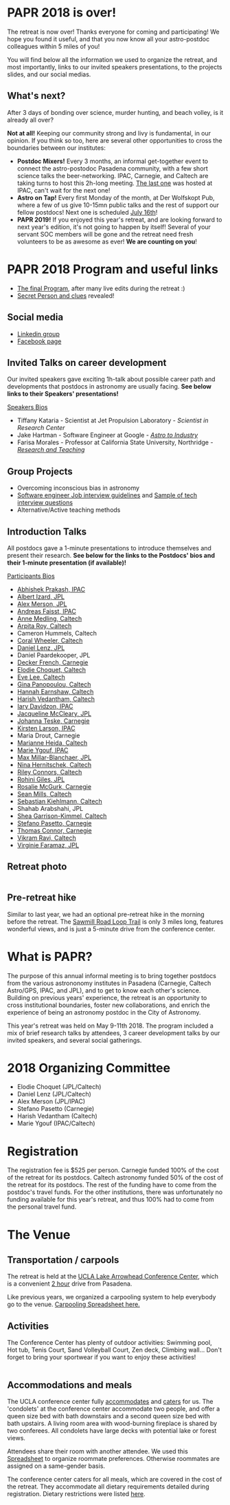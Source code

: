 # PAPR 2018 is over!

The retreat is now over! Thanks everyone for coming and participating! We hope you found it useful, and that you now know all your astro-postdoc colleagues within 5 miles of you!

You will find below all the information we used to organize the retreat, and most importantly, links to our invited speakers presentations, to the projects slides, and our social medias.

## What's next? 
After 3 days of bonding over science, murder hunting, and beach volley, is it already all over? 

**Not at all!** Keeping our community strong and livy is fundamental, in our opinion. If you think so too, here are several other opportunities to cross the boundaries between our institutes:
- **Postdoc Mixers!** Every 3 months, an informal get-together event to connect the astro-postodoc Pasadena community, with a few short science talks the beer-networking. IPAC, Carnegie, and Caltech are taking turns to host this 2h-long meeting.  <a href="Postdoc_Mixer_flyer_June2018.pdf">The last one</a> was hosted at IPAC, can't wait for the next one!
- **Astro on Tap!** Every first Monday of the month, at Der Wolfskopt Pub, where a few of us give 10-15mn public talks and the rest of support our fellow postdocs! Next one is scheduled [July 16th](http://www.astro.caltech.edu/outreach/)! 
- **PAPR 2019!** If you enjoyed this year's retreat, and are looking forward to next year's edition, it's not going to happen by itself! Several of your servant SOC members will be gone and the retreat need fresh volunteers to be as awesome as ever! **We are counting on you**! 


# PAPR 2018 Program and useful links

- <a href="PAPR2018_schedule_Final.pdf">The final Program</a>, after many live edits during the retreat :)
- [Secret Person and clues](https://docs.google.com/spreadsheets/d/1vlquyzlOidhSNP04XttPV6KuDWjflx6v9FtRKHp2bGY/edit?usp=drive_web&ouid=106650781263756717976) revealed!


## Social media

- [Linkedin group](https://www.linkedin.com/groups/13599742/profile)
- [Facebook page](https://www.facebook.com/events/1680920865305936/)


## Invited Talks on career development

Our invited speakers gave exciting 1h-talk about possible career path and developments that postdocs in astronomy are usually facing. **See below links to their Speakers' presentations!**

<a href="PAPR2018_speaker_bios.pdf">Speakers Bios</a>

- Tiffany Kataria - Scientist at Jet Propulsion Laboratory - *Scientist in Research Center*
- Jake Hartman - Software Engineer at Google - <a href="PAPR2018_Hartman_ Astro-to-Industry.pdf">*Astro to Industry*</a>
- Farisa Morales - Professor at California State University, Northridge - <a href="PAPR2018_Morales_ResearchNTeaching.pptx"> *Research and Teaching* </a>

## Group Projects

- Overcoming inconscious bias in astronomy
- <a href="PARC2018_Software-eng-interview-guidelines.pdf">Software engineer Job interview guidelines</a> and <a href="PAPR2018_ Sample tech interview questions.pdf">Sample of tech interview questions</a>
- Alternative/Active teaching methods


## Introduction Talks 

All postdocs gave a 1-minute presentations to introduce themselves and present their research. **See below for the links to the Postdocs' bios and their 1-minute presentation (if available)!**

<a href="PAPR_Bios.pdf">Participants Bios</a>

- <a href="intro_slides/Abhi_Prakash.pdf">Abhishek Prakash, IPAC<a>
- <a href="intro_slides/albert_izard.pdf">Albert Izard, JPL<a>
- <a href="intro_slides/alex_merson.pdf">Alex Merson, JPL</a>
- <a href="intro_slides/Andreas_Faisst.pdf">Andreas Faisst, IPAC<a>
- <a href="intro_slides/anne_medling.pdf">Anne Medling, Caltech<a>
- <a href="intro_slides/arpita_roy.pdf">Arpita Roy, Caltech<a>
- Cameron Hummels, Caltech
- <a href="intro_slides/Coral_Wheeler.pdf">Coral Wheeler, Caltech<a>
- <a href="intro_slides/Daniel_Lenz.pdf">Daniel Lenz, JPL<a>
- Daniel Paardekooper, JPL
- <a href="intro_slides/decker_french.pdf">Decker French, Carnegie<a>
- <a href="intro_slides/Elodie_Choquet.pdf">Elodie Choquet, Caltech<a>
- <a href="intro_slides/eve_lee.pdf">Eve Lee, Caltech<a>
- <a href="intro_slides/gina_panopoulou.pdf">Gina Panopoulou, Caltech<a>
- <a href="intro_slides/Hannah_Earnshaw.pdf">Hannah Earnshaw, Caltech<a>
- <a href="intro_slides/harish_vedantham.pdf">Harish Vedantham, Caltech<a>
- <a href="intro_slides/iary_davidzon.pdf">Iary Davidzon, IPAC<a>
- <a href="intro_slides/Jacqueline_McCleary.pdf">Jacqueline McCleary, JPL<a>
- <a href="intro_slides/johanna_teske.pdf">Johanna Teske, Carnegie<a>
- <a href="intro_slides/Kirsten_Larson.pdf">Kirsten Larson, IPAC<a>
- Maria Drout, Carnegie
- <a href="intro_slides/marianne_heida.pdf">Marianne Heida, Caltech<a>
- <a href="intro_slides/Marie_Ygouf.pdf">Marie Ygouf, IPAC<a>
- <a href="intro_slides/Max_Millar-B.pdf">Max Millar-Blanchaer, JPL<a>
- <a href="intro_slides/Nina_Hernitschek.pdf">Nina Hernitschek, Caltech<a>
- <a href="intro_slides/Riley_Connors.pdf">Riley Connors, Caltech<a>
- <a href="intro_slides/Rohini_Giles.pdf">Rohini Giles, JPL<a>
- <a href="intro_slides/Rosalie_McGurk.pdf">Rosalie McGurk, Carnegie<a>
- <a href="intro_slides/Sean_Mills.pdf">Sean Mills, Caltech<a>
- <a href="intro_slides/Sebastian_Kiehlmann.pdf">Sebastian Kiehlmann, Caltech<a>
- Shahab Arabshahi, JPL
- <a href="intro_slides/Shea_GarrisonKimmel.pdf">Shea Garrison-Kimmel, Caltech<a>
- <a href="intro_slides/Stefano_Pasetto.pdf">Stefano Pasetto, Carnegie<a>
- <a href="intro_slides/Thomas_Connor.pdf">Thomas Connor, Carnegie<a>
- <a href="intro_slides/Vikram_Ravi.pdf">Vikram Ravi, Caltech<a>
- <a href="intro_slides/Virginie_Faramaz.pdf">Virginie Faramaz, JPL<a>

## Retreat photo

<img src="Group_Picture_1.JPG" class="img-responsive" alt="">

## Pre-retreat hike

Similar to last year, we had an optional pre-retreat hike in the morning before the retreat. The [Sawmill Road Loop Trail](https://www.alltrails.com/explore/trail/us/california/sawmill-road-loop-trail) is only 3 miles long, features wonderful views, and is just a 5-minute drive from the conference center. 



# What is PAPR?

The purpose of this annual informal meeting is to bring together postdocs from the various astrononomy institutes in Pasadena (Carnegie, Caltech Astro/GPS, IPAC, and JPL), and to get to know each other's science. Building on previous years' experience, the retreat is an opportunity to cross institutional boundaries, foster new collaborations, and enrich the experience of being an astronomy postdoc in the City of Astronomy.

This year's retreat was held on May 9-11th 2018. The program included a mix of brief research talks by attendees, 3 career development talks by our invited speakers, and several social gatherings. 


# 2018 Organizing Committee

- Elodie Choquet (JPL/Caltech)
- Daniel Lenz (JPL/Caltech)
- Alex Merson (JPL/IPAC)
- Stefano Pasetto (Carnegie)
- Harish Vedantham (Caltech)
- Marie Ygouf (IPAC/Caltech)


# Registration

The registration fee is $525 per person.
Carnegie funded 100% of the cost of the retreat for its postdocs. 
Caltech astronomy funded 50% of the cost of the retreat for its postdocs. The rest of the funding have to come from the postdoc's travel funds.
For the other institutions, there was unfortunately no funding available for this year's retreat, and thus 100% had to come from the personal travel fund.



# The Venue

## Transportation / carpools

The retreat is held at the  [UCLA Lake Arrowhead Conference Center](http://lakearrowheadconferencecenter.ucla.edu/about/directions/), which is a convenient [2 hour](https://www.google.com/maps/dir/Pasadena,+California/UCLA+Lake+Arrowhead+Conference+Center,+850+Willow+Creek+Rd,+Lake+Arrowhead,+CA+92352/@34.1971218,-117.9448351,10z/data=!3m1!4b1!4m18!4m17!1m5!1m1!1s0x80c2c2dc38330b51:0x52b41161ad18f4a!2m2!1d-118.1445155!2d34.1477849!1m5!1m1!1s0x80c357e80a92254b:0xdc8a5a45759372b0!2m2!1d-117.1866611!2d34.2655173!2m3!6e0!7e2!8j1525865100!3e0) drive from Pasadena. 

Like previous years, we organized a carpooling system to help everybody go to the venue.
[Carpooling Spreadsheet here.](https://docs.google.com/spreadsheets/d/1d5grzYo76jLK4t76VM5wbl9XyPsMx03dwn5YkGQGnqk/edit?usp=drive_web&ouid=106650781263756717976)

## Activities
The Conference Center has plenty of outdoor activities: 
Swimming pool, Hot tub, Tenis Court, Sand Volleyball Court, Zen deck, Climbing wall...
Don't forget to bring your sportwear if you want to enjoy these activities!

<img src="IMG_20170510_110101.jpg" class="img-responsive" alt="">


## Accommodations and meals

The UCLA conference center fully [accommodates](http://lakearrowheadconferencecenter.ucla.edu/accommodations/) and [caters](http://lakearrowheadconferencecenter.ucla.edu/dining/) for us. The 'condolets' at the conference center accommodate two people, and offer a queen size bed with bath downstairs and a second queen size bed with bath upstairs. A living room area with wood-burning fireplace is shared by two conferees. All condolets have large decks with potential lake or forest views.

Attendees share their room with another attendee. 
We used this [Spreadsheet](https://docs.google.com/spreadsheets/d/1d5grzYo76jLK4t76VM5wbl9XyPsMx03dwn5YkGQGnqk/edit?usp=drive_web&ouid=106650781263756717976) to organize roommate preferences.
Otherwise roommates are assigned on a same-gender basis.


The conference center caters for all meals, which are covered in the cost of the retreat. They accommodate all dietary requirements detailed during registration. Dietary restrictions were listed [here](https://docs.google.com/spreadsheets/d/1d5grzYo76jLK4t76VM5wbl9XyPsMx03dwn5YkGQGnqk/edit?usp=sharing).

